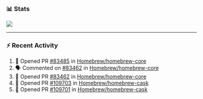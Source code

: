 ### :bar_chart: Stats

<a href="#">
  <img align="center" src="https://github-readme-stats.vercel.app/api?username=tuzi3040&show_icons=true&theme=dark" />
</a>

---

### :zap: Recent Activity

<!--START_SECTION:activity-->
1. 💪 Opened PR [#83485](https://github.com/Homebrew/homebrew-core/pull/83485) in [Homebrew/homebrew-core](https://github.com/Homebrew/homebrew-core)
2. 🗣 Commented on [#83462](https://github.com/Homebrew/homebrew-core/issues/83462) in [Homebrew/homebrew-core](https://github.com/Homebrew/homebrew-core)
3. 💪 Opened PR [#83462](https://github.com/Homebrew/homebrew-core/pull/83462) in [Homebrew/homebrew-core](https://github.com/Homebrew/homebrew-core)
4. 💪 Opened PR [#109703](https://github.com/Homebrew/homebrew-cask/pull/109703) in [Homebrew/homebrew-cask](https://github.com/Homebrew/homebrew-cask)
5. 💪 Opened PR [#109701](https://github.com/Homebrew/homebrew-cask/pull/109701) in [Homebrew/homebrew-cask](https://github.com/Homebrew/homebrew-cask)
<!--END_SECTION:activity-->
